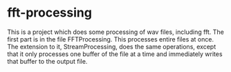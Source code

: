 # fft-processing
This is a project which does some processing of wav files, including fft.  The first part is in the file FFTProcessing.  This processes entire files at once.  The extension to it, StreamProcessing, does the same operations, except that it only processes one buffer of the file at a time and immediately writes that buffer to the output file.
